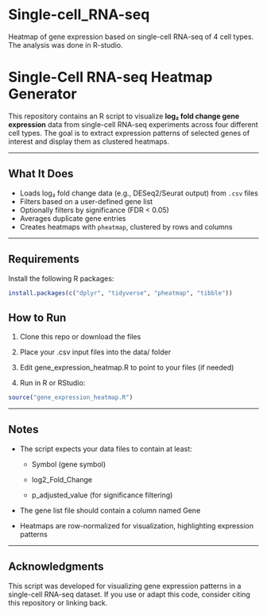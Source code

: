 # Single-cell_RNA-seq
Heatmap of gene expression based on single-cell RNA-seq of 4 cell types. The analysis was done in R-studio.
#  Single-Cell RNA-seq Heatmap Generator

This repository contains an R script to visualize **log₂ fold change gene expression** data from single-cell RNA-seq experiments across four different cell types. The goal is to extract expression patterns of selected genes of interest and display them as clustered heatmaps.

---

##  What It Does

- Loads log₂ fold change data (e.g., DESeq2/Seurat output) from `.csv` files
- Filters based on a user-defined gene list
- Optionally filters by significance (FDR < 0.05)
- Averages duplicate gene entries
- Creates heatmaps with `pheatmap`, clustered by rows and columns



---

##  Requirements

Install the following R packages:
```r
install.packages(c("dplyr", "tidyverse", "pheatmap", "tibble"))
```
## How to Run

1. Clone this repo or download the files

2. Place your .csv input files into the data/ folder

3. Edit gene_expression_heatmap.R to point to your files (if needed)

4. Run in R or RStudio:

```r
source("gene_expression_heatmap.R")
```

---
## Notes

- The script expects your data files to contain at least:

  - Symbol (gene symbol)

  - log2_Fold_Change

  - p_adjusted_value (for significance filtering)

- The gene list file should contain a column named Gene

- Heatmaps are row-normalized for visualization, highlighting expression patterns

---

## Acknowledgments

This script was developed for visualizing gene expression patterns in a single-cell RNA-seq dataset. If you use or adapt this code, consider citing this repository or linking back.
